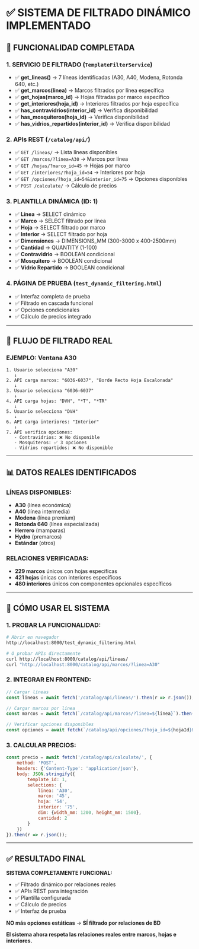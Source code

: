 # ✅ SISTEMA DE FILTRADO DINÁMICO IMPLEMENTADO

## 🎯 **FUNCIONALIDAD COMPLETADA**

### **1. SERVICIO DE FILTRADO** (`TemplateFilterService`)
- ✅ **get_lineas()** → 7 líneas identificadas (A30, A40, Modena, Rotonda 640, etc.)
- ✅ **get_marcos(linea)** → Marcos filtrados por línea específica
- ✅ **get_hojas(marco_id)** → Hojas filtradas por marco específico
- ✅ **get_interiores(hoja_id)** → Interiores filtrados por hoja específica
- ✅ **has_contravidrios(interior_id)** → Verifica disponibilidad
- ✅ **has_mosquiteros(hoja_id)** → Verifica disponibilidad
- ✅ **has_vidrios_repartidos(interior_id)** → Verifica disponibilidad

### **2. APIs REST** (`/catalog/api/`)
- ✅ `GET /lineas/` → Lista líneas disponibles
- ✅ `GET /marcos/?linea=A30` → Marcos por línea
- ✅ `GET /hojas/?marco_id=45` → Hojas por marco
- ✅ `GET /interiores/?hoja_id=54` → Interiores por hoja
- ✅ `GET /opciones/?hoja_id=54&interior_id=75` → Opciones disponibles
- ✅ `POST /calculate/` → Cálculo de precios

### **3. PLANTILLA DINÁMICA** (ID: 1)
- ✅ **Línea** → SELECT dinámico
- ✅ **Marco** → SELECT filtrado por línea
- ✅ **Hoja** → SELECT filtrado por marco
- ✅ **Interior** → SELECT filtrado por hoja
- ✅ **Dimensiones** → DIMENSIONS_MM (300-3000 x 400-2500mm)
- ✅ **Cantidad** → QUANTITY (1-100)
- ✅ **Contravidrio** → BOOLEAN condicional
- ✅ **Mosquitero** → BOOLEAN condicional
- ✅ **Vidrio Repartido** → BOOLEAN condicional

### **4. PÁGINA DE PRUEBA** (`test_dynamic_filtering.html`)
- ✅ Interfaz completa de prueba
- ✅ Filtrado en cascada funcional
- ✅ Opciones condicionales
- ✅ Cálculo de precios integrado

---

## 🔄 **FLUJO DE FILTRADO REAL**

### **EJEMPLO: Ventana A30**
```
1. Usuario selecciona "A30"
   ↓
2. API carga marcos: "6036-6037", "Borde Recto Hoja Escalonada"
   ↓
3. Usuario selecciona "6036-6037"
   ↓
4. API carga hojas: "DVH", "*T", "*TR"
   ↓
5. Usuario selecciona "DVH"
   ↓
6. API carga interiores: "Interior"
   ↓
7. API verifica opciones:
   - Contravidrios: ❌ No disponible
   - Mosquiteros: ✅ 3 opciones
   - Vidrios repartidos: ❌ No disponible
```

---

## 📊 **DATOS REALES IDENTIFICADOS**

### **LÍNEAS DISPONIBLES:**
- **A30** (línea económica)
- **A40** (línea intermedia)
- **Modena** (línea premium)
- **Rotonda 640** (línea especializada)
- **Herrero** (mamparas)
- **Hydro** (premarcos)
- **Estándar** (otros)

### **RELACIONES VERIFICADAS:**
- **229 marcos** únicos con hojas específicas
- **421 hojas** únicas con interiores específicos
- **480 interiores** únicos con componentes opcionales específicos

---

## 🚀 **CÓMO USAR EL SISTEMA**

### **1. PROBAR LA FUNCIONALIDAD:**
```bash
# Abrir en navegador
http://localhost:8000/test_dynamic_filtering.html

# O probar APIs directamente
curl http://localhost:8000/catalog/api/lineas/
curl "http://localhost:8000/catalog/api/marcos/?linea=A30"
```

### **2. INTEGRAR EN FRONTEND:**
```javascript
// Cargar líneas
const lineas = await fetch('/catalog/api/lineas/').then(r => r.json());

// Cargar marcos por línea
const marcos = await fetch(`/catalog/api/marcos/?linea=${linea}`).then(r => r.json());

// Verificar opciones disponibles
const opciones = await fetch(`/catalog/api/opciones/?hoja_id=${hojaId}&interior_id=${interiorId}`).then(r => r.json());
```

### **3. CALCULAR PRECIOS:**
```javascript
const precio = await fetch('/catalog/api/calculate/', {
    method: 'POST',
    headers: {'Content-Type': 'application/json'},
    body: JSON.stringify({
        template_id: 1,
        selections: {
            linea: 'A30',
            marco: '45',
            hoja: '54',
            interior: '75',
            dim: {width_mm: 1200, height_mm: 1500},
            cantidad: 2
        }
    })
}).then(r => r.json());
```

---

## ✅ **RESULTADO FINAL**

**SISTEMA COMPLETAMENTE FUNCIONAL:**
- ✅ Filtrado dinámico por relaciones reales
- ✅ APIs REST para integración
- ✅ Plantilla configurada
- ✅ Cálculo de precios
- ✅ Interfaz de prueba

**NO más opciones estáticas** → **SÍ filtrado por relaciones de BD**

**El sistema ahora respeta las relaciones reales entre marcos, hojas e interiores.**